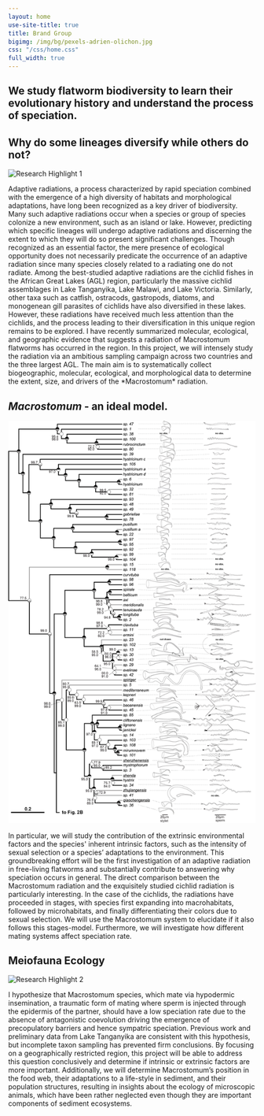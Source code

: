 ```yaml
---
layout: home
use-site-title: true
title: Brand Group
bigimg: /img/bg/pexels-adrien-olichon.jpg
css: "/css/home.css"
full_width: true
---
```


<div class="hero-content">
<h2>We study flatworm biodiversity to learn their evolutionary history and understand the process of speciation.</h2>
</div>

<h2>Why do some lineages diversify while others do not?</h2>
<div class="image-text-grid">
  <img src="/img/home/fig_intro_00.png" alt="Research Highlight 1">
  <div>
    <p>Adaptive radiations, a process characterized by rapid speciation combined with the emergence of a high diversity of habitats and morphological adaptations, have long been recognized as a key driver of biodiversity. Many such adaptive radiations occur when a species or group of species colonize a new environment, such as an island or lake. However, predicting which specific lineages will undergo adaptive radiations and discerning the extent to which they will do so present significant challenges. Though recognized as an essential factor, the mere presence of ecological opportunity does not necessarily predicate the occurrence of an adaptive radiation since many species closely related to a radiating one do not radiate. Among the best-studied adaptive radiations are the cichlid fishes in the African Great Lakes (AGL) region, particularly the massive cichlid assemblages in Lake Tanganyika, Lake Malawi, and Lake Victoria.
    Similarly, other taxa such as catfish, ostracods, gastropods, diatoms, and monogenean gill parasites of cichlids have also diversified in these lakes. However, these radiations have received much less attention than the cichlids, and the process leading to their diversification in this unique region remains to be explored. I have recently summarized molecular, ecological, and geographic evidence that suggests a radiation of Macrostomum flatworms has occurred in the region. In this project, we will intensely study the radiation via an ambitious sampling campaign across two countries and the three largest AGL. The main aim is to systematically collect biogeographic, molecular, ecological, and morphological data to determine the extent, size, and drivers of the *Macrostomum* radiation.</p>
  </div>
</div>

<h2><i>Macrostomum</i> - an ideal model.</h2>
<div class="image-text-grid">
  <img src="/img/MPE_Fig_2A.png" alt="Research Highlight 2">
  <div>
    <p>In particular, we will study the contribution of the extrinsic environmental factors and the species' inherent intrinsic factors, such as the intensity of sexual selection or a species’ adaptations to the environment. This groundbreaking effort will be the first investigation of an adaptive radiation in free-living flatworms and substantially contribute to answering why speciation occurs in general.
    The direct comparison between the Macrostomum radiation and the exquisitely studied cichlid radiation is particularly interesting. In the case of the cichlids, the radiations have proceeded in stages, with species first expanding into macrohabitats, followed by microhabitats, and finally differentiating their colors due to sexual selection. We will use the Macrostomum system to elucidate if it also follows this stages-model. Furthermore, we will investigate how different mating systems affect speciation rate.</p>
  </div>
</div>

<h2>Meiofauna Ecology</h2>
<div class="image-text-grid">
  <img src="/img/anfora15_boat.jpg" alt="Research Highlight 2">
  <div>
  <p>I hypothesize that Macrostomum species, which mate via hypodermic insemination, a traumatic form of mating where sperm is injected through the epidermis of the partner, should have a low speciation rate due to the absence of antagonistic coevolution driving the emergence of precopulatory barriers and hence sympatric speciation. Previous work and preliminary data from Lake Tanganyika are consistent with this hypothesis, but incomplete taxon sampling has prevented firm conclusions. By focusing on a geographically restricted region, this project will be able to address this question conclusively and determine if intrinsic or extrinsic factors are more important. 
  Additionally, we will determine Macrostomum’s position in the food web, their adaptations to a life-style in sediment, and their population structures, resulting in insights about the ecology of microscopic animals, which have been rather neglected even though they are important components of sediment ecosystems. </p>
  </div>
  
</div>

